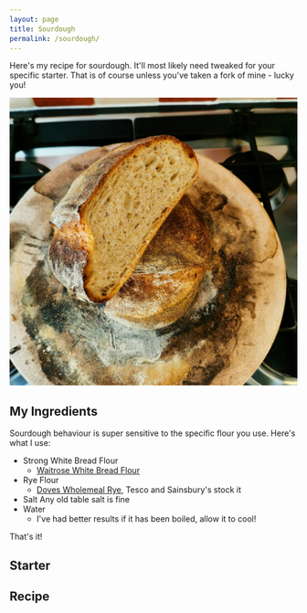 ```yaml
---
layout: page
title: Sourdough
permalink: /sourdough/
---
```


Here's my recipe for sourdough. It'll most likely need tweaked for your specific starter. That is of course unless you've taken a fork of mine - lucky you!

![Finished loaf](/images/loaf_cut.jpg)


## My Ingredients
Sourdough behaviour is super sensitive to the specific flour you use. Here's what I use:

- Strong White Bread Flour
	- [Waitrose White Bread Flour](https://www.waitrose.com/ecom/products/waitrose-white-bread-flour/006224-2744-2745)
- Rye Flour 
	- [Doves Wholemeal Rye](https://www.dovesfarm.co.uk/products/organic-wholemeal-rye-flour-x-1kg), Tesco and Sainsbury's stock it
- Salt
	Any old table salt is fine
- Water
	- I've had better results if it has been boiled, allow it to cool!

That's it!

## Starter



## Recipe